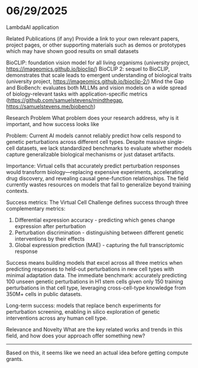 # 06/29/2025

LambdaAI application

Related Publications (if any)
Provide a link to your own relevant papers, project pages, or other supporting materials such as demos or prototypes which may have shown good results on small datasets

BioCLIP: foundation vision model for all living organisms (university project, https://imageomics.github.io/bioclip/)
BioCLIP 2: sequel to BioCLIP, demonstrates that scale leads to emergent understanding of biological traits (university project, https://imageomics.github.io/bioclip-2/)
Mind the Gap and BioBench: evaluates both MLLMs and vision models on a wide spread of biology-relevant tasks with application-specific metrics (https://github.com/samuelstevens/mindthegap, https://samuelstevens.me/biobench)

Research Problem
What problem does your research address, why is it important, and how success looks like

Problem: Current AI models cannot reliably predict how cells respond to genetic perturbations across different cell types. Despite massive single-cell datasets, we lack standardized benchmarks to evaluate whether models capture generalizable biological mechanisms or just dataset artifacts.

Importance: Virtual cells that accurately predict perturbation responses would transform biology—replacing expensive experiments, accelerating drug discovery, and revealing causal gene-function relationships. The field currently wastes resources on models that fail to generalize beyond training contexts.

Success metrics: The Virtual Cell Challenge defines success through three complementary metrics:
1. Differential expression accuracy - predicting which genes change expression after perturbation
2. Perturbation discrimination - distinguishing between different genetic interventions by their effects  
3. Global expression prediction (MAE) - capturing the full transcriptomic response

Success means building models that excel across all three metrics when predicting responses to held-out perturbations in new cell types with minimal adaptation data. The immediate benchmark: accurately predicting 100 unseen genetic perturbations in H1 stem cells given only 150 training perturbations in that cell type, leveraging cross-cell-type knowledge from 350M+ cells in public datasets.

Long-term success: models that replace bench experiments for perturbation screening, enabling in silico exploration of genetic interventions across any human cell type.

Relevance and Novelty
What are the key related works and trends in this field, and how does your approach offer something new?


---

Based on this, it seems like we need an actual idea before getting compute grants.
